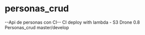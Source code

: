 # personas_crud

--Api de personas con CI--
CI deploy with lambda - S3
Drone 0.8 
Personas_crud master/develop
